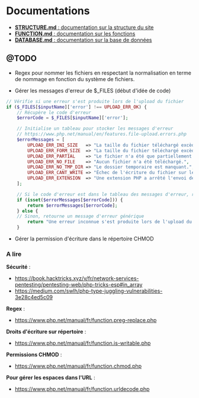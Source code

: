 # Documentations

- [**STRUCTURE.md** : documentation sur la structure du site](/docs/STRUCTURE.md)
- [**FUNCTION.md** : documentation sur les fonctions](/docs/FUNCTION.md)
- [**DATABASE.md** : documentation sur la base de données](/docs/DATABASE.md)

## @TODO

- Regex pour nommer les fichiers en respectant la normalisation en terme de nommage en fonction du système de fichiers.

- Gérer les messages d'erreur de $_FILES (début d'idée de code)
```php
// Vérifie si une erreur s'est produite lors de l'upload du fichier
if ($_FILES[$inputName]['error'] !== UPLOAD_ERR_OK) {
    // Récupère le code d'erreur
    $errorCode = $_FILES[$inputName]['error'];

    // Initialise un tableau pour stocker les messages d'erreur
    // https://www.php.net/manual/en/features.file-upload.errors.php
    $errorMessages = [
        UPLOAD_ERR_INI_SIZE   => "La taille du fichier téléchargé excède la valeur upload_max_filesize dans php.ini.",
        UPLOAD_ERR_FORM_SIZE  => "La taille du fichier téléchargé excède la valeur de MAX_FILE_SIspécifiée dans le formulaire HTML.",
        UPLOAD_ERR_PARTIAL    => "Le fichier n'a été que partiellement téléchargé.",
        UPLOAD_ERR_NO_FILE    => "Aucun fichier n'a été téléchargé.",
        UPLOAD_ERR_NO_TMP_DIR => "Le dossier temporaire est manquant.",
        UPLOAD_ERR_CANT_WRITE => "Échec de l'écriture du fichier sur le disque.",
        UPLOAD_ERR_EXTENSION  => "Une extension PHP a arrêté l'envoi de fichier."
    ];

    // Si le code d'erreur est dans le tableau des messages d'erreur, retourne moi le messad'erreur correspondant
    if (isset($errorMessages[$errorCode])) {
        return $errorMessages[$errorCode];
    } else {
    // Sinon, retourne un message d'erreur générique
        return "Une erreur inconnue s'est produite lors de l'upload du fichier.";
    }
```

- Gérer la permission d'écriture dans le répertoire CHMOD

### A lire

**Sécurité** :
- https://book.hacktricks.xyz/v/fr/network-services-pentesting/pentesting-web/php-tricks-esp#in_array
- https://medium.com/swlh/php-type-juggling-vulnerabilities-3e28c4ed5c09

**Regex** :
- https://www.php.net/manual/fr/function.preg-replace.php

**Droits d'écriture sur répertoire** :
- https://www.php.net/manual/fr/function.is-writable.php

**Permissions CHMOD** :
- https://www.php.net/manual/fr/function.chmod.php

**Pour gérer les espaces dans l'URL** :
- https://www.php.net/manual/fr/function.urldecode.php
